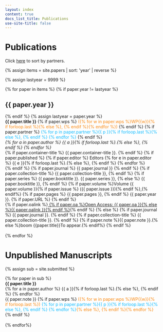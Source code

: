```yaml
---
layout: index
content: true
docs_list_title: Publications
use-site-title: false
---
```



# Publications
Click [here](bysite) to sort by partners.

{% assign items = site.papers | sort: 'year' | reverse %}

{% assign lastyear = 9999 %}

<div class="paper-list">
  {% for paper in items %}
  {% if paper.year != lastyear %}<h2> {{ paper.year }}</h2>{% endif %}
  {% assign lastyear = paper.year %}
  <article class="paper-preview">
	<strong>{{ paper.title }}</strong>
	{% if paper.wps %}
    <span style="color:#f98811">({% for w in paper.wps %}WP{{w}}{% if forloop.last %}{% else %}, {% endif %}{% endfor %})</span>
  {% endif %}
  {% if paper.partner %}
    <span style="color:#11bbff">
  {% for p in paper.partner %}{{ p }}{% if forloop.last %}{% else %}, {% endif %} {% endfor %}
  </span>
  {% endif %}
	<br>
  <em>
	{% for a in paper.author %}
	  {{ a }}{% if forloop.last %}.{% else %}, {% endif %}
	{% endfor %}
  </em>
	<br>
	{% if paper.container-title %} {{ paper.container-title }}. {% endif %}
	{% if paper.published %}
	{% if paper.editor %}
	  Editors
	  {% for e in paper.editor %}
	    {{ e }}{% if forloop.last %}.{% else %}, {% endif %}
	  {% endfor %}
	<br>
	{% endif %}
	{% if paper.journal %} {{ paper.journal }} {% endif %}
	{% if paper.collection-title %} {{ paper.collection-title }}, {% endif %}
  {% if paper.series %} {{ paper.booktitle }}. {{ paper.series }}, {% else %} {{ paper.booktitle }}, {% endif %}
	{% if paper.volume %}Volume {{ paper.volume }}{% if paper.issue %} ({{ paper.issue }}){% endif %},{% endif%}
	{% if paper.pages %} {{ paper.pages }}, {% endif %}
	{{ paper.year }}.
	{% if paper.URL %} <a href="{{ paper.URL }}" target="new"><i class="fa fa-link"></i></a> {% endif %}
	<br/>
		  {% if paper.oalink %}<a href="{{ paper.oaline }}">
	  {% if paper.oa %}Open Access: {{ paper.oa }}{% else %}{{ paper.oalink }}{% endif %}</a>{% endif %}
	{% else %}
	{% if paper.journal %} {{ paper.journal }}. {% endif %}
	{% if paper.collection-title %} {{ paper.collection-title }}. {% endif %}
	{% if paper.note %}{{ paper.note }}.{% else %}boom {{paper.title}}To appear.{% endif%}
	{% endif %}
   </article>
   <br/>
  {% endfor %}
</div>


# Unpublished Manuscripts

{% assign sub = site.submitted %}

<div class="paper-list">
  {% for paper in sub %}
  <article>
	<strong>{{ paper.title }}</strong>
	<br/>
	{% for a in paper.author %}
	  {{ a }}{% if forloop.last %}.{% else %}, {% endif %}
	{% endfor %}
	<br/>
    {{ paper.note }}
	{% if paper.wps %} <span style="color:#f98811">({% for w in paper.wps %}WP{{w}}{% if forloop.last %}) <span style="color:#11bbff">{% for p in paper.partner %}{{ p }}{% if forloop.last %}{% else %}, {% endif %} {% endfor %}</span>{% else %}, {% endif %}{% endfor %}</span>{% endif %}
  </article>
  <br/>
  {% endfor%}
</div>
